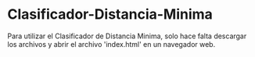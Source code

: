# Clasificador-Distancia-Minima
Para utilizar el Clasificador de Distancia Minima, solo hace falta descargar los archivos y abrir el archivo 'index.html' en un navegador web.
